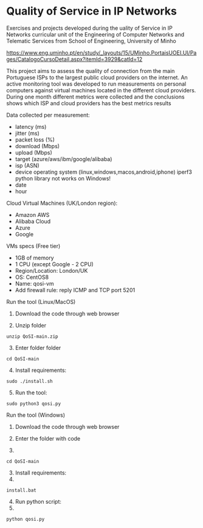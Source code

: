 # Quality of Service in IP Networks

Exercises and projects developed during the uality of Service in IP Networks curricular unit of the Engineering of Computer Networks and Telematic Services from School of Engineering, University of Minho

https://www.eng.uminho.pt/en/study/_layouts/15/UMinho.PortaisUOEI.UI/Pages/CatalogoCursoDetail.aspx?itemId=3929&catId=12

This project aims to assess the quality of connection from the main Portuguese ISPs to the largest public cloud providers on the internet.
An active monitoring tool was developed to run measurements on personal computers against virtual machines located in the different cloud providers. 
During one month different metrics were collected and the conclusions shows which ISP and cloud providers has the best metrics results


Data collected per measurement:
  - latency (ms)
  - jitter (ms)
  - packet loss (%)
  - download (Mbps)
  - upload (Mbps)
  - target (azure/aws/ibm/google/alibaba)
  - isp (ASN)
  - device operating system (linux,windows,macos,android,iphone) iperf3 python library not works on Windows!
  - date
  - hour

Cloud Virtual Machines (UK/London region):
  - Amazon AWS
  - Alibaba Cloud
  - Azure 
  - Google
 
VMs specs (Free tier)
  - 1GB of memory
  - 1 CPU (except Google - 2 CPU) 
  - Region/Location: London/UK
  - OS: CentOS8
  - Name: qosi-vm
  - Add firewall rule: reply ICMP and TCP port 5201


Run the tool (Linux/MacOS)

1. Download the code through web browser

2. Unzip folder

```unzip QoSI-main.zip```

3. Enter folder folder

```cd QoSI-main```

4. Install requirements:

```sudo ./install.sh```

5. Run the tool:

```sudo python3 qosi.py```

Run the tool (Windows)

1. Download the code through web browser

2. Enter the folder with code
3. 
```cd QoSI-main```

3. Install requirements:
4. 
```install.bat```

4. Run python script:
5. 
```python qosi.py```
